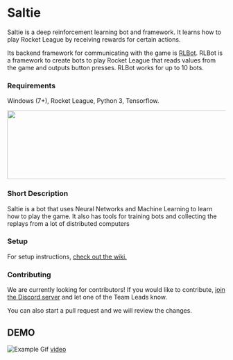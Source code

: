 # Saltie

Saltie is a deep reinforcement learning bot and framework. It learns how to play Rocket League by receiving rewards for certain actions.

Its backend framework for communicating with the game is [RLBot](https://github.com/drssoccer55/RLBot).
RLBot is a framework to create bots to play Rocket League that reads values from the game and outputs button presses. RLBot works for up to 10 bots.

### Requirements
Windows (7+), Rocket League, Python 3, Tensorflow.
<p align="center">
  <img width="512" height="158" src="https://github.com/drssoccer55/RLBot/blob/master/images/RLBot.png">
</p>

### Short Description
Saltie is a bot that uses Neural Networks and Machine Learning to learn how to play the game.
It also has tools for training bots and collecting the replays from a lot of distributed computers

### Setup

For setup instructions, [check out the wiki.](https://github.com/RLBots/Saltie/wiki/Setup-instructions)

### Contributing

We are currently looking for contributors! If you would like to contribute, [join the Discord server](https://discord.gg/aCHWD3E) and let one of the Team Leads know.

You can also start a pull request and we will review the changes.


## DEMO

![Example Gif](https://j.gifs.com/BLOy2o.gif)
[video](https://www.youtube.com/watch?v=U39e9Azrz8g)
